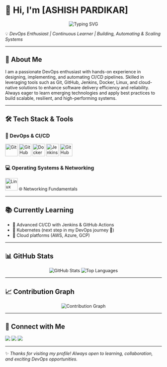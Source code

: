 # 👋 Hi, I'm [ASHISH PARDIKAR]  

<p align="center">
  <img src="https://readme-typing-svg.herokuapp.com?font=Fira+Code&pause=1000&color=1abc9c&center=true&vCenter=true&width=600&lines=DevOps+Enthusiast;Linux+%26+Networking;Docker+%26+Jenkins;CI%2FCD+%7C+GitHub+Actions;Always+Learning+New+Things" alt="Typing SVG" />
</p>

💡 *DevOps Enthusiast | Continuous Learner | Building, Automating & Scaling Systems*  

---

## 🚀 About Me  
I am a passionate DevOps enthusiast with hands-on experience in designing, implementing, and automating CI/CD pipelines. Skilled in leveraging tools such as Git, GitHub, Jenkins, Docker, Linux, and cloud-native solutions to enhance software delivery efficiency and reliability. Always eager to learn emerging technologies and apply best practices to build scalable, resilient, and high-performing systems.

---

## 🛠️ Tech Stack & Tools  

### 🔧 DevOps & CI/CD  
<p>
  <img src="https://cdn.jsdelivr.net/gh/devicons/devicon/icons/git/git-original.svg" width="40" height="40" title="Git"/> 
  <img src="https://cdn.jsdelivr.net/gh/devicons/devicon/icons/github/github-original.svg" width="40" height="40" title="GitHub"/> 
  <img src="https://cdn.jsdelivr.net/gh/devicons/devicon/icons/docker/docker-original.svg" width="40" height="40" title="Docker"/> 
  <img src="https://cdn.jsdelivr.net/gh/devicons/devicon/icons/jenkins/jenkins-original.svg" width="40" height="40" title="Jenkins"/> 
  <img src="https://avatars.githubusercontent.com/u/44036562?s=200&v=4" width="40" height="40" title="GitHub Actions"/>
</p>

### 💻 Operating Systems & Networking  
<p>
  <img src="https://cdn.jsdelivr.net/gh/devicons/devicon/icons/linux/linux-original.svg" width="40" height="40" title="Linux"/> 
  🌐 Networking Fundamentals
</p>

---

## 📚 Currently Learning  
- 🔹 Advanced CI/CD with Jenkins & GitHub Actions  
- 🔹 Kubernetes (next step in my DevOps journey 🚀)  
- 🔹 Cloud platforms (AWS, Azure, GCP)  

---

## 📊 GitHub Stats  
<p align="center">

<picture>
  <source srcset="https://github-readme-stats.vercel.app/api?username=AshishPardikar1995&show_icons=true&theme=tokyonight" media="(prefers-color-scheme: dark)" />
  <source srcset="https://github-readme-stats.vercel.app/api?username=AshishPardikar1995&show_icons=true&theme=default" media="(prefers-color-scheme: light)" />
  <img src="https://github-readme-stats.vercel.app/api?username=AshishPardikar1995&show_icons=true" alt="GitHub Stats" />
</picture>

<picture>
  <source srcset="https://github-readme-stats.vercel.app/api/top-langs/?username=AshishPardikar1995&layout=compact&theme=tokyonight" media="(prefers-color-scheme: dark)" />
  <source srcset="https://github-readme-stats.vercel.app/api/top-langs/?username=AshishPardikar1995&layout=compact&theme=default" media="(prefers-color-scheme: light)" />
  <img src="https://github-readme-stats.vercel.app/api/top-langs/?username=AshishPardikar1995&layout=compact" alt="Top Languages" />
</picture>

</p>

---

## 📈 Contribution Graph  
<p align="center">
<picture>
  <source srcset="https://github-readme-activity-graph.vercel.app/graph?username=AshishPardikar1995&theme=tokyo-night" media="(prefers-color-scheme: dark)" />
  <source srcset="https://github-readme-activity-graph.vercel.app/graph?username=AshishPardikar1995&theme=github-light" media="(prefers-color-scheme: light)" />
  <img src="https://github-readme-activity-graph.vercel.app/graph?username=AshishPardikar1995" alt="Contribution Graph" />
</picture>
</p>

---
## 🤝 Connect with Me  
<p>
  <a href="https://github.com/AshishPardikar1995"><img src="https://img.shields.io/badge/GitHub-100000?style=for-the-badge&logo=github&logoColor=white"/></a>
  <a href="https://www.linkedin.com/in/ashish-pardikar-381a7b287/"><img src="https://img.shields.io/badge/LinkedIn-0077B5?style=for-the-badge&logo=linkedin&logoColor=white"/></a>
  <a href="https://mail.google.com/mail/u/0/#inbox"><img src="https://img.shields.io/badge/Email-D14836?style=for-the-badge&logo=gmail&logoColor=white"/></a>
</p>

---

✨ *Thanks for visiting my profile! Always open to learning, collaboration, and exciting DevOps opportunities.*  

